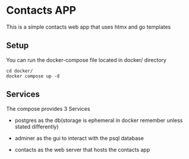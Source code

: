 # Contacts APP
This is a simple contacts web app that uses htmx and go templates 


## Setup

You can run the docker-compose file located in docker/ directory
```(bash)
cd docker/
docker compose up -d
```

## Services

The compose provides 3 Services

- postgres as the db(storage is ephemeral in docker remember unless stated differently)

- adminer as the gui to interact with the psql database 
- contacts as the web server that hosts the contacts app 
